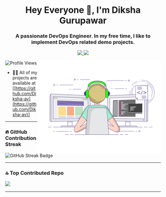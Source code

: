 
<h1 align="center">Hey Everyone 👋, I'm Diksha Gurupawar </h1>


<h3 align="center">A passionate DevOps Engineer. In my free time, I like to implement DevOps related demo projects. </h3>

<p align="center">
  <a href="https://github.com/Diksha-av">
    <img src="https://img.shields.io/github/followers/Diksha-av?label=Follow&style=social" />
  </a>
  <a href="https://linkedin.com/in/diksha-gurupawar">
    <img src="https://img.shields.io/badge/LinkedIn-diksha-gurupawar-blue?logo=linkedin&style=flat-square" />
  </a>
</p>

<img align="right" alt="Coding" width="400" src="https://raw.githubusercontent.com/devSouvik/devSouvik/master/gif3.gif">

<p align="left">
  <img src="https://komarev.com/ghpvc/?username=Diksha-av&label=Profile%20views&color=0e75b6&style=flat" alt="Profile Views" />
</p>

- 👨‍💻 All of my projects are available at [[https://github.com/Diksha-av](https://github.com/Diksha-av)] 





---
### 🔥 GitHub Contribution Streak

![GitHub Streak Badge](https://img.shields.io/badge/GitHub%20Streak-Active-brightgreen?logo=github&style=for-the-badge)

---

### 🔝 Top Contributed Repo
![](https://github-contributor-stats.vercel.app/api?username=Diksha-av&limit=5&theme=flat&combine_all_yearly_contributions=true)

---

